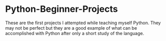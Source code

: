 # Python-Beginner-Projects
These are the first projects I attempted while teaching myself Python.  They may not be perfect but they are a good example of what can be accomplished with Python after only a short study of the language.
